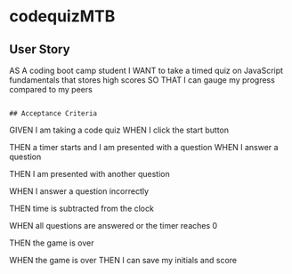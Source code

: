 # codequizMTB

## User Story


AS A coding boot camp student
I WANT to take a timed quiz on JavaScript fundamentals that stores high scores
SO THAT I can gauge my progress compared to my peers
```

## Acceptance Criteria

```
GIVEN I am taking a code quiz
WHEN I click the start button
<!-- created start button that when click a function begins. This function takes the buttons display sets it to 'none' as well as p tag with instructions. -->

<!-- an appened text elements appear in the fields where the list is generated in html. These fields were set variable from using the queryselector.    -->

THEN a timer starts and I am presented with a question
WHEN I answer a question
<!--working on getting  all of the list element tags to react on click so far i can only get 1 list item to work on event listener -->
THEN I am presented with another question
<!-- i was able to get the first to send question done however only when click one of the options -->
WHEN I answer a question incorrectly
<!-- not avaliable -->
<!-- never was able to get proper displays of next question on click of answers only 1 will work at a time -->
THEN time is subtracted from the clock
<!-- not avaliable -->
<!-- was not able to get a timer working i believe i have the write function for a timer however unsure of how to implement inside of start button event -->
WHEN all questions are answered or the timer reaches 0
<!-- not avaliable -->
THEN the game is over
<!-- because it never began :( -->
WHEN the game is over
THEN I can save my initials and score
<!-- not avaliable -->
```
